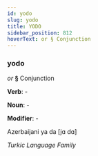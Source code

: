 ```yaml
---
id: yodo
slug: yodo
title: YODO
sidebar_position: 812
hoverText: or § Conjunction
---
```


### yodo

*or* **§** Conjunction

**Verb**: -

**Noun**: -

**Modifier**: -

Azerbaijani ya da [jɑ dɑ]

*Turkic Language Family*